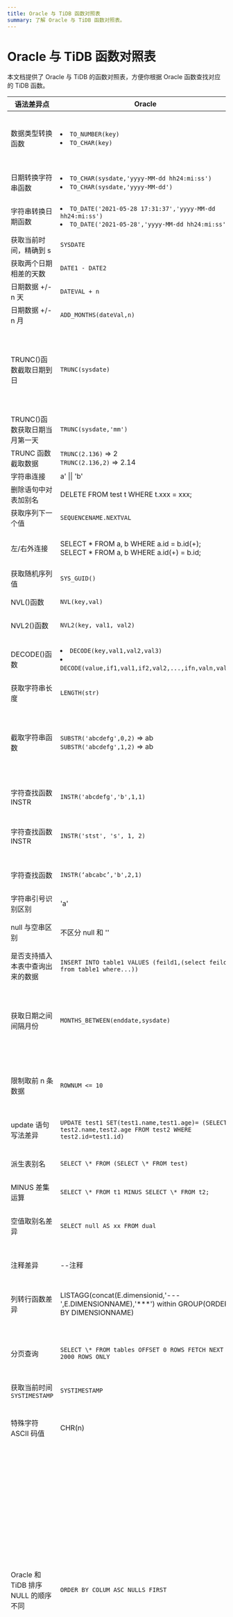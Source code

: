 ```yaml
---
title: Oracle 与 TiDB 函数对照表
summary: 了解 Oracle 与 TiDB 函数对照表。
---
```


# Oracle 与 TiDB 函数对照表

本文档提供了 Oracle 与 TiDB 的函数对照表，方便你根据 Oracle 函数查找对应的 TiDB 函数。

| 语法差异点 | Oracle | TiDB  | 说明 |
|---|---|---|---|
| 数据类型转换函数 | <li>`TO_NUMBER(key)`</li> <li>`TO_CHAR(key)`</li> | `CONVERT(key,dataType)` | 转换表字段值数据类型，TiDB 支持 BINARY、CHAR、DATE、DATETIME、TIME、SIGNED INTEGER、UNSIGNED INTEGER、DECIMAL。 |
| 日期转换字符串函数 | <li>`TO_CHAR(sysdate,'yyyy-MM-dd hh24:mi:ss')`</li> <li>`TO_CHAR(sysdate,'yyyy-MM-dd')` </li>      | <li>`DATE_FORMAT(now(),'%Y-%m-%d %H:%i:%s')`</li> `DATE_FORMAT(now(),'%Y-%m-%d')`</li> | 日期类型转换字符型函数，TiDB 的年月日时分秒字符大小写必须严格按要求写。 |
| 字符串转换日期函数 | <li>`TO_DATE('2021-05-28 17:31:37','yyyy-MM-dd hh24:mi:ss')`</li><li>`TO_DATE('2021-05-28','yyyy-MM-dd hh24:mi:ss')` </li> | <li>`STR_TO_DATE('2021-05-28 17:31:37','%Y-%m-%d %H:%i:%s')`</li><li>`STR_TO_DATE('2021-05-28','%Y-%m-%d%T')` </li> | 字符型转换日期型函数，TiDB 的年月日时分秒字符大小写必须严格按要求写。 |
| 获取当前时间，精确到 s | `SYSDATE` | `NOW()` | 获取系统当前时间。 |
| 获取两个日期相差的天数 | `DATE1 - DATE2` | `DATEDIFF(date1, date2)` | 获取 `DATE1 - DATE2` 两个日期之间相差的天数，只能精确到天。 |
| 日期数据 +/- n 天 | `DATEVAL + n` | `DATE_ADD(dateVal,INTERVAL n DAY)` | 日期数据增加 `n` 天，`n` 可为负数 |
| 日期数据 +/- n 月 | `ADD_MONTHS(dateVal,n)`| `DATE_ADD(dateVal,INTERVAL n MONTH)` | 日期数据增加 `n` 月，`n` 可为负数。 |
| TRUNC()函数截取日期到日 | `TRUNC(sysdate)` | <li>`CAST(now() as date)`</li><li>`DATE_FORMAT(now(),'%Y-%m-%d')`</li> | <li>获取时间的（2019-07-26 00:00:00）格式返回值。Oracle 中的 TRUNC(sysdate) 只是截取到日，不会截取到时分秒，而 TiDB 中与之对应的截取日写法是 CAST(now() as date)。</li><li>CAST 与 DATE_FORMAT 结果一致。</li> |
| TRUNC()函数获取日期当月第一天 | `TRUNC(sysdate,'mm')` | `DATE_ADD(curdate(),interval -day(curdate())+1 day)`  | 获取当月第一天。 |
| TRUNC 函数截取数据 | `TRUNC(2.136)` => 2<br/> `TRUNC(2.136,2)` => 2.14 | `TRUNCATE(2.136,0)` => 2<br/> `TRUNCATE(2.136,2)` => 2.14 | 数据精度保留，直接截取相应小数位，不涉及四舍五入。 |
| 字符串连接 | a' \|\| 'b' | `CONCAT('a','b')` | 字符串拼接。 |
| 删除语句中对表加别名 | DELETE FROM test t WHERE t.xxx = xxx; | DELETE FROM test WHERE xxx = xxx; | 删除语句，TiDB 不支持删除语句中对表起别名。 |
| 获取序列下一个值 | `SEQUENCENAME.NEXTVAL` | `NEXTVAL(sequenceName)` | 获取序列的下一个值。 |
| 左/右外连接 | SELECT \* FROM a, b WHERE a.id = b.id(+);<br/>SELECT \* FROM a, b WHERE a.id(+) = b.id; | SELECT \* FROM a LEFT JOIN b ON a.id = b.id;<br/> SELECT \* FROM a RIGHT JOIN b ON a.id = b.id;       | 关联查询时，TiDB 不支持使用 (+) 实现左/右关联，只能通过 left/right join 实现。 |
| 获取随机序列值 | `SYS_GUID()` | `UUID()` | 返回一个通用唯一识别码 (UUID)。 |
| NVL()函数 | `NVL(key,val)` | `IFNULL(key,val)` | 如果该字段值为空，则返回 val 值，否则返回该字段的值。 |
| NVL2()函数 | `NVL2(key, val1, val2)`  | `if(key is null, val1, val2)` | 如果该字段值非 NULL，则返回 val1 值，否则返回 val2 值。       |
| DECODE()函数 | <li>`DECODE(key,val1,val2,val3)`</li><li>`DECODE(value,if1,val1,if2,val2,...,ifn,valn,val)`</li> | <li>`IF(key=val1,val2,val3)`</li><li>`CASE WHEN value=if1 THEN val1 WHEN value=if2 THEN val2,,,WHEN value=ifn THEN valn ELSE val END`</li> | <li>如果该字段值对于 val1，则返回 val2，反之返回 val3。</li><li>当该字段值等于条件 1 时，返回 val1，等于条件 2 时，返回 val2… </li> |
| 获取字符串长度 | `LENGTH(str)` | `CHAR_LENGTH(str)` | 获取字符串长度。 |
| 截取字符串函数 | `SUBSTR('abcdefg',0,2)` => ab<br/> `SUBSTR('abcdefg',1,2)` => ab | `SUBSTRING('abcdefg',0,2)` => 空<br/>`SUBSTRING('abcdefg',1,2)` => ab | 截取字符串，Oracle 中起始位置 0 与 1 作用一样，TiDB 中 0 开始截取为空，若需从头开始截全，则应从 1 开始，TiDB 支持 SUBSTRING 和 SUBSTR 函数，作用相同，不用修改。但是要注意下标，TiDB 必须从 1 开始。 |
| 字符查找函数 INSTR | `INSTR('abcdefg','b',1,1)` | `INSTR('abcdefg','b')` | 字符查找函数。从字符串 `abcdefg` 第 1 个字符开始查询，返回 ‘b’ 字符串第 1 次出现按的位置。 |
| 字符查找函数 INSTR | `INSTR('stst', 's', 1, 2)` | `LENGTH(SUBSTRING_INDEX('stst','s',2))+1` | 字符查找函数。从字符串 'stst' 第一个字符开始查找，返回 's' 字符第 2 次出现的位置，查找非第一次出现的位置时使用。 |
| 字符查找函数 | `INSTR(‘abcabc’,'b',2,1)` | `LOCATE(’b’,'abcabc’,2)` | 字符查找函数。从字符串 `abcabc` 第 2 个字符开始查询，返回 `b` 字符串第 1 次出现按的位置。 |
| 字符串引号识别区别 | 'a' | 'a' / "a" | Oracle 只能识别单引号，TiDB 能识别单引号与双引号。 |
| null 与空串区别 | 不区分 null 和 '' | 区分 null 和 '' | Oracle 空串就是 null，TiDB 需要把空串转换为 null 数据。TiDB 中 null 和 '' 是有区别的。 |
| 是否支持插入本表中查询出来的数据 | `INSERT INTO table1 VALUES (feild1,(select feild2 from table1 where...))` | `INSERT into table1 VALUES（feild1,(SELECT T.fields2 FROM table1 T WHERE...)` | TiDB 不支持在同一个表中先查这个表再更新该表。 |
| 获取日期之间间隔月份 | `MONTHS_BETWEEN(enddate,sysdate)` | `TIMESTAMPDIFF (MONTH,sysdate,enddate)` |  MONTHS_BETWEEN 函数返回两个日期之间的月份值，可以用 `TIMESTAMPDIFF` 替换，但是结果上会有误差，TIMESTAMPDIFF 只保留整数月，应该测试后按照业务看是否替换，另外注意参数位置相反。 |
| 限制取前 n 条数据 | `ROWNUM <= 10` | `LIMIT 10` | 可以使用 LIMIT 等价代替，如：ROWNUM=1 使用 LIMIT 1 替换，hql 方式运行带 LIMIT 的 SQL 语句会出现错误，需要将 HIBERNATE 的运行方式改为 SQL 方式运行。 |
| update 语句写法差异 | `UPDATE test1 SET(test1.name,test1.age)= (SELECT test2.name,test2.age FROM test2 WHERE test2.id=test1.id)` | `UPDATE test1,test2 SET test1.name=test2.name,test1.age=test2.age WHERE test1.id=test2.id` | TiDB 在多表更新的时候，需要在 SET 的时候把具体的字段更新关系都列出来。 |
| 派生表别名 | `SELECT \* FROM (SELECT \* FROM test)` | `SELECT \* FROM (SELECT \* FROM test)` t | TiDB 多表查询的时候，每一个派生出来的表都必须有一个自己的别名。 |
| MINUS 差集运算 | `SELECT \* FROM t1 MINUS SELECT \* FROM t2;` | `SELECT \* FROM t1 EXCEPT SELECT \* FROM t2;` | TiDB 不支持 MINUS，需要改写为 EXCEPT。 |
| 空值取别名差异 | `SELECT null AS xx FROM dual` | `SELECT '' AS xx FROM dual` | TiDB 数据库下，SQL 中字段直接为 NULL AS 的，在程序中运行会导致报错，需要改成 ''。NULL 与 '' 在 TiDB 中含义不同。 |
| 注释差异 |  --注释 |  -- 注释 | Oracle 的 -- 后面不需要空格，TiDB 的 -- 后面则需要有一个空格。 |
| 列转行函数差异 | LISTAGG(concat(E.dimensionid,'---',E.DIMENSIONNAME),'***') within GROUP(ORDER BY  DIMENSIONNAME) | GROUP_CONCAT(concat(E.dimensionid,'---',E.DIMENSIONNAME) ORDER BY DIMENSIONNAME SEPARATOR '***') | Oracle 中的 LISTAGG 需要改写为 TiDB 的 GROUP_CONCAT 函数；将一列字段合并为一行并根据 *** 符号进行分割。 |
| 分页查询 | `SELECT \* FROM tables OFFSET 0 ROWS FETCH NEXT 2000 ROWS ONLY` | `SELECT \* FROM tables LIMIT 2000 OFFSET 0` | 分页查询，OFFSET m 表示跳过 m 行数据，FETCH NEXT n ROWS ONLY 表示取 n 条数据，TiDB 使用 LIMIT n OFFSET m 进行等价改写。 |
| 获取当前时间 `SYSTIMESTAMP` | `SYSTIMESTAMP` | `CURRENT_TIMESTAMP(6)` | 获取当前时间，时间值带微秒。 |
| 特殊字符 ASCII 码值 | CHR(n) | CHAR(n) | ASCII 值转换函数，可将 ASCII 值转换为对应的字符, Oracle 中制表符 CHR(9)/换行符 CHR(10)/回车符 CHR(13) 对应 TiDB 中的 CHAR(9)/CHAR(10)/CHAR(13)。 |
| Oracle 和 TiDB 排序 NULL 的顺序不同 | `ORDER BY COLUM ASC NULLS FIRST` | `ORDER BY COLUM ASC` | Oracle 实现方式：`ORDER BY COLUM ASC` 时，NULL 默认被放在最后；ORDER BY COLUM DESC 时，NULL 默认被放在最前。NULLS FIRST 时，强制 NULL 放在最前，非 NULL 的仍然按声明顺序 [ASC\|DESC] 进行排序。NULLS LAST 时，强制 NULL 放在最后，非 NULL 的仍然按声明顺序 [ASC\|DESC] 进行排序。MySQL 和 TiDB 的实现方式：ORDER BY COLUM ASC 时，NULL 默认被放在最前。`ORDER BY COLUM DESC` 时，NULL 默认被放在最后。`O：SELECT * FROM t1 ORDER BY name NULLS FIRST;` 等价于 `T：SELECT * FROM t1 ORDER BY NAME ;` 。`O：SELECT * FROM t1 ORDER BY name DESC NULLS LAST;` 等价于 `T：SELECT * FROM t1 ORDER BY NAME DESC;`。`O：SELECT * FROM t1 ORDER BY NAME DESC NULLS FIRST;` 等价于 `T：SELECT * FROM t1 ORDER BY ISNULL(name) DESC, name DESC;`。`O：SELECT * FROM t1 ORDER BY name ASC NULLS LAST;` 等价于 `T：SELECT * FROM t1 ORDER BY ISNULL(name), name;` |
